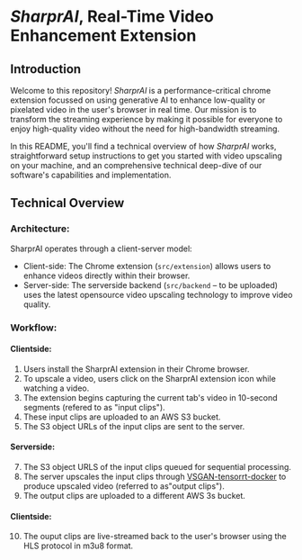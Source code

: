 # _SharprAI_, Real-Time Video Enhancement Extension


## Introduction

Welcome to this repository! _SharprAI_ is a performance-critical chrome extension focussed on using generative AI to enhance low-quality or pixelated video in the user's browser in real time. Our mission is to transform the streaming experience by making it possible for everyone to enjoy high-quality video without the need for high-bandwidth streaming.

In this README, you'll find a technical overview of how _SharprAI_ works, straightforward setup instructions to get you started with video upscaling on your machine, and an comprehensive technical deep-dive of our software's capabilities and implementation.


## Technical Overview 

### Architecture:
SharprAI operates through a client-server model:
* Client-side: The Chrome extension (`src/extension`) allows users to enhance videos directly within their browser.
* Server-side: The serverside backend (`src/backend` – to be uploaded) uses the latest opensource video upscaling technology to improve video quality.

### Workflow: 
#### Clientside:
1. Users install the SharprAI extension in their Chrome browser.
2. To upscale a video, users click on the SharprAI extension icon while watching a video.
3. The extension begins capturing the current tab's video in 10-second segments (refered to as "input clips").
4. These input clips are uploaded to an AWS S3 bucket.
5. The S3 object URLs of the input clips are sent to the server.
#### Serverside:
7. The S3 object URLS of the input clips queued for sequential processing.
8. The server upscales the input clips through [VSGAN-tensorrt-docker](https://github.com/styler00dollar/VSGAN-tensorrt-docker) to produce upscaled video (referred to as"output clips").
9. The output clips are uploaded to a different AWS 3s bucket.
#### Clientside:
10. The ouput clips are live-streamed back to the user's browser using the HLS protocol in m3u8 format.
